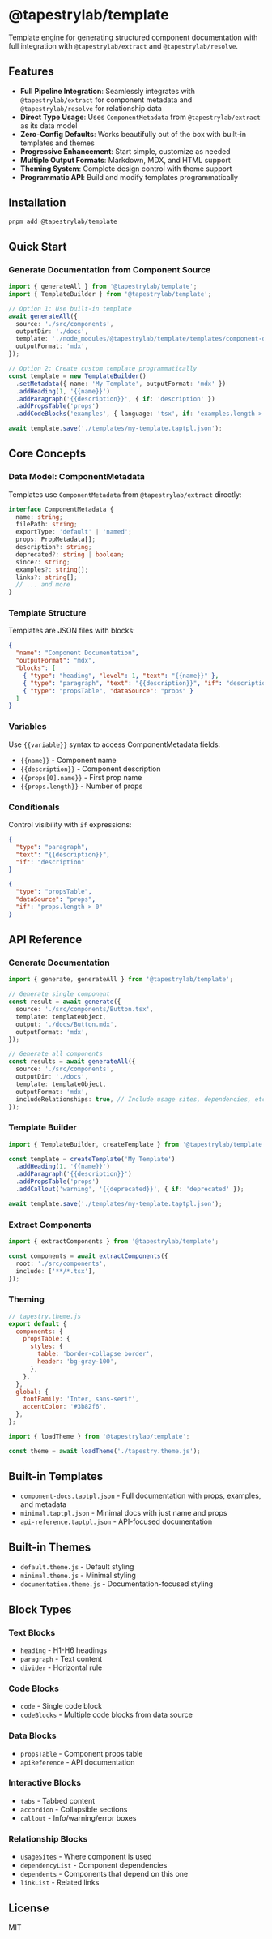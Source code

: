 # @tapestrylab/template

Template engine for generating structured component documentation with full integration with `@tapestrylab/extract` and `@tapestrylab/resolve`.

## Features

- **Full Pipeline Integration**: Seamlessly integrates with `@tapestrylab/extract` for component metadata and `@tapestrylab/resolve` for relationship data
- **Direct Type Usage**: Uses `ComponentMetadata` from `@tapestrylab/extract` as its data model
- **Zero-Config Defaults**: Works beautifully out of the box with built-in templates and themes
- **Progressive Enhancement**: Start simple, customize as needed
- **Multiple Output Formats**: Markdown, MDX, and HTML support
- **Theming System**: Complete design control with theme support
- **Programmatic API**: Build and modify templates programmatically

## Installation

```bash
pnpm add @tapestrylab/template
```

## Quick Start

### Generate Documentation from Component Source

```typescript
import { generateAll } from '@tapestrylab/template';
import { TemplateBuilder } from '@tapestrylab/template';

// Option 1: Use built-in template
await generateAll({
  source: './src/components',
  outputDir: './docs',
  template: './node_modules/@tapestrylab/template/templates/component-docs.taptpl.json',
  outputFormat: 'mdx',
});

// Option 2: Create custom template programmatically
const template = new TemplateBuilder()
  .setMetadata({ name: 'My Template', outputFormat: 'mdx' })
  .addHeading(1, '{{name}}')
  .addParagraph('{{description}}', { if: 'description' })
  .addPropsTable('props')
  .addCodeBlocks('examples', { language: 'tsx', if: 'examples.length > 0' });

await template.save('./templates/my-template.taptpl.json');
```

## Core Concepts

### Data Model: ComponentMetadata

Templates use `ComponentMetadata` from `@tapestrylab/extract` directly:

```typescript
interface ComponentMetadata {
  name: string;
  filePath: string;
  exportType: 'default' | 'named';
  props: PropMetadata[];
  description?: string;
  deprecated?: string | boolean;
  since?: string;
  examples?: string[];
  links?: string[];
  // ... and more
}
```

### Template Structure

Templates are JSON files with blocks:

```json
{
  "name": "Component Documentation",
  "outputFormat": "mdx",
  "blocks": [
    { "type": "heading", "level": 1, "text": "{{name}}" },
    { "type": "paragraph", "text": "{{description}}", "if": "description" },
    { "type": "propsTable", "dataSource": "props" }
  ]
}
```

### Variables

Use `{{variable}}` syntax to access ComponentMetadata fields:

- `{{name}}` - Component name
- `{{description}}` - Component description
- `{{props[0].name}}` - First prop name
- `{{props.length}}` - Number of props

### Conditionals

Control visibility with `if` expressions:

```json
{
  "type": "paragraph",
  "text": "{{description}}",
  "if": "description"
}
```

```json
{
  "type": "propsTable",
  "dataSource": "props",
  "if": "props.length > 0"
}
```

## API Reference

### Generate Documentation

```typescript
import { generate, generateAll } from '@tapestrylab/template';

// Generate single component
const result = await generate({
  source: './src/components/Button.tsx',
  template: templateObject,
  output: './docs/Button.mdx',
  outputFormat: 'mdx',
});

// Generate all components
const results = await generateAll({
  source: './src/components',
  outputDir: './docs',
  template: templateObject,
  outputFormat: 'mdx',
  includeRelationships: true, // Include usage sites, dependencies, etc.
});
```

### Template Builder

```typescript
import { TemplateBuilder, createTemplate } from '@tapestrylab/template';

const template = createTemplate('My Template')
  .addHeading(1, '{{name}}')
  .addParagraph('{{description}}')
  .addPropsTable('props')
  .addCallout('warning', '{{deprecated}}', { if: 'deprecated' });

await template.save('./templates/my-template.taptpl.json');
```

### Extract Components

```typescript
import { extractComponents } from '@tapestrylab/template';

const components = await extractComponents({
  root: './src/components',
  include: ['**/*.tsx'],
});
```

### Theming

```javascript
// tapestry.theme.js
export default {
  components: {
    propsTable: {
      styles: {
        table: 'border-collapse border',
        header: 'bg-gray-100',
      },
    },
  },
  global: {
    fontFamily: 'Inter, sans-serif',
    accentColor: '#3b82f6',
  },
};
```

```typescript
import { loadTheme } from '@tapestrylab/template';

const theme = await loadTheme('./tapestry.theme.js');
```

## Built-in Templates

- `component-docs.taptpl.json` - Full documentation with props, examples, and metadata
- `minimal.taptpl.json` - Minimal docs with just name and props
- `api-reference.taptpl.json` - API-focused documentation

## Built-in Themes

- `default.theme.js` - Default styling
- `minimal.theme.js` - Minimal styling
- `documentation.theme.js` - Documentation-focused styling

## Block Types

### Text Blocks
- `heading` - H1-H6 headings
- `paragraph` - Text content
- `divider` - Horizontal rule

### Code Blocks
- `code` - Single code block
- `codeBlocks` - Multiple code blocks from data source

### Data Blocks
- `propsTable` - Component props table
- `apiReference` - API documentation

### Interactive Blocks
- `tabs` - Tabbed content
- `accordion` - Collapsible sections
- `callout` - Info/warning/error boxes

### Relationship Blocks
- `usageSites` - Where component is used
- `dependencyList` - Component dependencies
- `dependents` - Components that depend on this one
- `linkList` - Related links

## License

MIT
